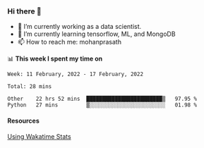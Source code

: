 ### Hi there 👋

- 🔭 I’m currently working as a data scientist.
- 🌱 I’m currently learning tensorflow, ML, and MongoDB
- 📫 How to reach me: mohanprasath

📊 **This week I spent my time on**
<!--START_SECTION:waka-->
```text
Week: 11 February, 2022 - 17 February, 2022

Total: 28 mins

Other    22 hrs 52 mins  ████████████████████████▒   97.95 % 
Python   27 mins         ▒░░░░░░░░░░░░░░░░░░░░░░░░   01.98 % 
```
<!--END_SECTION:waka-->

#### Resources
[Using Wakatime Stats](https://github.com/marketplace/actions/waka-readme)

